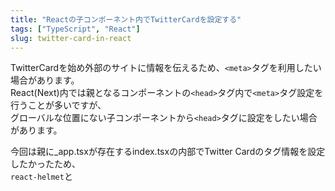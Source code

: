 ```yaml
---
title: "Reactの子コンポーネント内でTwitterCardを設定する"
tags: ["TypeScript", "React"]
slug: twitter-card-in-react
---
```

TwitterCardを始め外部のサイトに情報を伝えるため、`<meta>`タグを利用したい場合があります。  
React(Next)内では親となるコンポーネントの`<head>`タグ内で`<meta>`タグ設定を行うことが多いですが、  
グローバルな位置にない子コンポーネントから`<head>`タグに設定をしたい場合があります。

今回は親に_app.tsxが存在するindex.tsxの内部でTwitter Cardのタグ情報を設定したかったため、  
`react-helmet`と